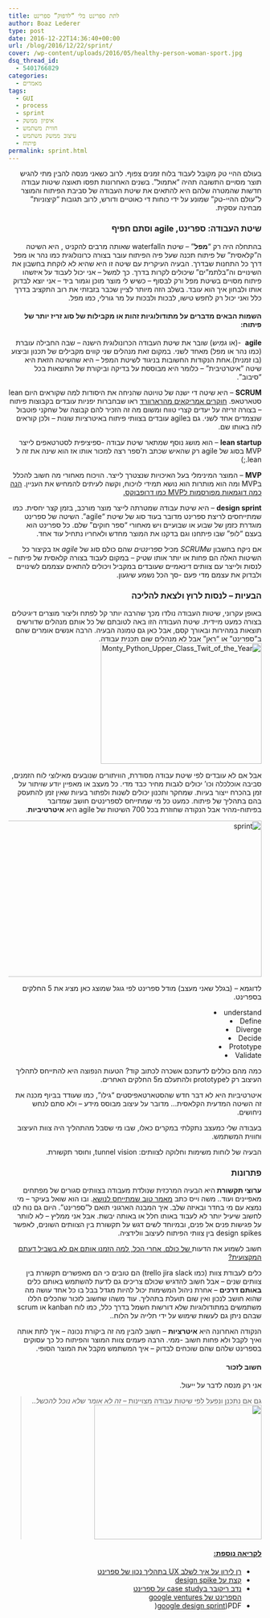 ```yaml
---
title: לתת ספרינט בלי “לדפוק” ספרינט
author: Boaz Lederer
type: post
date: 2016-12-22T14:36:40+00:00
url: /blog/2016/12/22/sprint/
cover: /wp-content/uploads/2016/05/healthy-person-woman-sport.jpg
dsq_thread_id:
  - 5401766829
categories:
  - מאמרים
tags:
  - GUI
  - process
  - sprint
  - איפיון ממשק
  - חווית משתמש
  - עיצוב ממשק משתמש
  - פיתוח
permalink: sprint.html
---
```

<p dir="rtl">
  בעולם ההיי טק מקובל לעבוד בלוח זמנים צפוף. לרוב כשאני מנסה להבין מתי להגיש תוצר מסויים התשובה תהיה &#8220;אתמול&#8221;. בשנים האחרונות תפסו תאוצה שיטות עבודה חדשות שהמטרה שלהם היא להתאים את שיטת העבודה של סביבת הפיתוח והמוצר ל&#8221;עולם ההיי-טק&#8221; שמונע על ידי כוחות די כאוטיים ודורש, לרוב תגובות &#8220;קיצוניות&#8221; מבחינה עסקית.<!--more-->
</p>

<h3 dir="rtl">
  שיטת העבודה: ספרינט, agile וסתם חפיף
</h3>

<p dir="rtl">
  בהתחלה היה רק &#8220;<strong>מפל</strong>&#8221; &#8211; שיטת הwaterfall שאותה מרבים להקניט , היא השיטה ה&#8221;קלאסית&#8221; של פיתוח תכנה שעל פיה הפיתוח עובר בצורה כרונולוגית כמו נהר או מפל דרך כל התחנות שבדרך. הבעיה העיקרית עם שיטה זו היא שהיא לא לוקחת בחשבון את השינויים וה&#8221;בלתמ&#8221;ים&#8221; שיכולים לקרות בדרך. כך למשל &#8211; אני יכול לעבוד על איזשהו פיתוח מסויים בשיטת מפל ורק לבסוף &#8211; כשיש לי מוצר מוכן וגמור ביד &#8211; אני יוצא לבדוק אותו ולבחון איך הוא עובד. בשלב הזה מיותר לציין שכבר בזבזתי את רוב התקציב בדרך כלל ואני יכול רק לחפש טישו, לבכות ולבכות על מר גורלי, כמו מפל.
</p>

<h4 dir="rtl">
  השמות הבאים מדברים על מתודולוגיות זהות או מקבילות של סוג זריז יותר של פיתוח:
</h4>

<p dir="rtl">
  <strong>agile</strong>  -(או <em>גמיש</em>) שובר את שיטת העבודה הכרונולוגית הישנה &#8211; שבה החבילה עוברת (כמו נהר או מפל) מאחד לשני. במקום זאת מנהלים שני קווים מקבילים של תכנון וביצוע (בו זמנית).אחת הנקודות החשובות בניגוד לשיטת המפל &#8211; היא שהשיטה הזאת היא שיטה &#8220;איטרטיבית&#8221; &#8211; כלומר היא מבוססת על בדיקה וביקורת של התוצאות בכל &#8220;סיבוב&#8221;.
</p>

<p dir="rtl">
  <strong>SCRUM</strong> &#8211; היא שיטה די ישנה של טויוטה שהניחה את היסודות למה שקוראים היום lean סטארטאפ. <a href="https://cb.hbsp.harvard.edu/cbmp/product/86116-PDF-ENG">חוקרים אמריקאים מהרארוורד</a> ראו שבחברות יפניות עובדים בקבוצות פיתוח &#8211; בצורה זריזה על יעדים קצרי טווח ומשום מה זה הזכיר להם קבוצה של שחקני פוטבול שנצמדים אחד לשני. גם בagile עובדים בצוותי פיתוח באיטרציות שונות &#8211; ולכן קוראים לזה באותו שם.
</p>

<p dir="rtl">
  <strong>lean startup</strong> &#8211; הוא מושג נוסף שמתאר שיטת עבודה -ספיציפית לסטרטאפים לייצר MVP בסוג של agile רק שהאיש שכתב ת&#8217;ספר רצה למכור אותו אז הוא שינה את זה ל lean.;)
</p>

<p dir="rtl">
  <strong>MVP</strong> &#8211; המוצר המינימלי בעל האיכויות שנצטרך לייצר. הויכוח מאחורי מה חשוב להכלל בMVP ומה הוא מותרות הוא נושא תמידי לויכוח, וקשה לעיתים להמחיש את העניין. <a href="https://speckyboy.com/2014/10/01/successful-minimum-viable-products/" target="_blank">הנה כמה דוגמאות מפורסמות לMVP כמו דרופבוקס.</a>
</p>

<p dir="rtl">
  <strong>design sprint</strong> &#8211; היא שיטת עבודה שמטרתה לייצר מוצר מורכב, בזמן קצר יחסית. כמו שמתייחסים לריצת ספרינט מדובר בעוד סוג של שיטת &#8220;agile&#8221;. השיטה של ספרינט מוגדרת כזמן של שבוע או שבועיים ויש מאחורי &#8220;ספר חוקים&#8221; שלם. כל ספרינט הוא בעצם &#8220;לופ&#8221; שבו פיתחנו וגם בדקנו את המוצר מחדש ולאחריו נתחיל עוד אחד.
</p>

<p dir="rtl">
  אם ניקח בחשבון ש<em>SCRUM</em> מכיל <em>ספרינטים</em> שהם כולם סוג של <em>agile</em> אז בקיצור כל השיטות האלה הם פחות או יותר אותו שטיק &#8211; במקום לעבוד בצורה קלאסית של פיתוח &#8211; לנסות ולייצר עם צוותים דינאמיים שעובדים במקביל ויכולים להתאים עצממם לשינויים ולבדוק את עצמם מדי פעם -סך הכל נשמע שיגעון.
</p>

<h3 dir="rtl">
  הבעיות &#8211; לנסות לרוץ ולצאת להליכה
</h3>

<p dir="rtl">
  באופן עקרוני, שיטות העבודה נולדו מכך שהרבה יותר קל לפתח וליצור מוצרים דיגיטלים בצורה כמעט מיידית. שיטת העבודה הזו באה לטובתם של כל אותם מנהלים שדורשים תוצאות במהירות ובאורך קסם, אבל כאן גם טמונה הבעיה. הרבה אנשים אומרים שהם ב&#8221;ספרינט&#8221; או &#8220;ראן&#8221; אבל לא מנהלים שום תכנית עבודה.<img class="alignright size-full wp-image-1305" src="http://www.aniboaz.co.il/Blog/wp-content/uploads/2016/05/Monty_Python_Upper_Class_Twit_of_the_Year.gif" alt="Monty_Python_Upper_Class_Twit_of_the_Year" width="320" height="240" />
</p>

<p dir="rtl">
  אבל אם לא עובדים לפי שיטת עבודה מסודרת, הוויתורים שנובעים מאילוצי לוח הזמנים, סביבה אוכלכלה וכו&#8217; יכולים לגבות מחיר כבד מדי. כל מעצב או מאפיין יודע שויתור על זמן בהכרח ייצור בעיות. שמחקר ותכנון יכולים לשנות ולפתור בעיות שאין זמן להתעסק בהם בתהליך של פיתוח. כמעט כל מי שמתייחס לספרינטים חושב שמדובר בפיתוח-מהיר אבל הנקודה שחוזרת בכל 700 השיטות של agile היא <strong>איטרטיביות</strong>.
</p>

<p dir="rtl">
  <img class="size-full wp-image-1298 alignleft" src="http://www.aniboaz.co.il/Blog/wp-content/uploads/2016/05/sprint.png" alt="sprint" width="804" height="310" srcset="http://www.aniboaz.co.il/Blog/wp-content/uploads/2016/05/sprint.png 804w, http://www.aniboaz.co.il/Blog/wp-content/uploads/2016/05/sprint-595x229.png 595w, http://www.aniboaz.co.il/Blog/wp-content/uploads/2016/05/sprint-768x296.png 768w, http://www.aniboaz.co.il/Blog/wp-content/uploads/2016/05/sprint-700x270.png 700w" sizes="(max-width: 804px) 100vw, 804px" />
</p>

<p dir="rtl">
  לדוגמא &#8211; (בגלל שאני מעצב) מודל ספרינט לפי גוגל שמוצג כאן מציג את 5 החלקים בספרינט.
</p>

<li style="text-align: right;">
  understand
</li>
<li style="text-align: right;">
  Define
</li>
<li style="text-align: right;">
  Diverge
</li>
<li style="text-align: right;">
  Decide
</li>
<li style="text-align: right;">
  Prototype
</li>
<li style="text-align: right;">
  Validate
</li>

<p dir="rtl">
  כמה מהם כוללים לדעתכם אשכרה לכתוב קוד? הטעות הנפוצה היא להתייחס לתהליך העיצוב רק לprototype ולהתעלם מ5 החלקים האחרים.
</p>

<p dir="rtl">
  איטרטיביות היא לא דבר חדש שהסטארטאפיסטים &#8220;גילו&#8221;, כמו שעודד בביוף מכנה את זה השיטה המדעית הקלאסית&#8230; מדובר על עיצוב מבוסס מידע &#8211; ולא סתם לנחש ניחושים.
</p>

<p dir="rtl">
  בעבודה שלי כמעצב נתקלתי במקרים כאלו, שבו מי שסבל מהתהליך היה צוות העיצוב וחווית המשתמש.
</p>

<p dir="rtl">
  הבעיה של לוחות משימות וחלוקה לצוותים: tunnel vision, וחוסר תקשורת.
</p>

<h3 dir="rtl">
  פתרונות
</h3>

<p dir="rtl">
  <strong>ערוצי תקשורת </strong>היא הבעיה המרכזית שנולדת מעבודה בצוותים סגורים של מפתחים מאפיינים ועוד.. משה וייס כתב <a href="http://moshecreative.myfreesites.net/blog/how-to-improve-communication-between-development-and-design">מאמר טוב שמתייחס לנושא</a>. ובו הוא שואל בעיקר &#8211; מי נמצא עם מי בחדר ובאיזה שלב. איך המבנה הארגוני תואם ל&#8221;ספרינט&#8221;. היום גם נוח לנו לחשוב שיעיל יותר לא לעבוד באותו חלל או באותה יבשת. אבל אני ממליץ &#8211; לא לוותר על פגישות פנים אל פנים, ובמיוחד לשים דגש על תקשורת בין הצוותים השונים, לאפשר design spikes בין צוותי הפיתוח לעיצוב וולידציה.
</p>

<p dir="rtl">
  חשוב לשמוע את הדעות<a href="http://uxi.org.il/pages/19571" target="_blank"> של כולם, אחרי הכל, למה הזמנו אותם אם לא בשביל דעתם המקצועית?</a>
</p>

<p dir="rtl">
  כלים לעבודת צוות (כמו trello jira slack) הם טובים כי הם מאפשרים תקשורת בין צוותים שנים &#8211; אבל חשוב להדגיש שכולם צריכים גם לדעת להשתמש באותם כלים <strong>באותם דרכים</strong> &#8211; אחרת ניהול המשימות יכול להיות מגדל בבל בו כל אחד עושה מה שהוא חושב לנכון ואין שום תועלת בתהליך. עוד משהו שחשוב לזכור שהכלים הללו משתמשים במתודולוגיות שלא דורשות חשמל בדרך כלל, כמו לוח kanban או scrum שבהם ניתן גם לעשות שימוש על ידי תלייה על הלוח..
</p>

<p dir="rtl">
  הנקודה האחרונה היא <strong>איטרציות</strong> &#8211; חשוב להבין מה זה ביקורת נכונה &#8211; איך לתת אותה ואיך לקבל ולא פחות חשוב -ממי. הרבה פעמים צוות המוצר והפיתוח כל כך עסוקים בספרינט שלהם שהם שוכחים לבדוק &#8211; איך המשתמש מקבל את המוצר הסופי.
</p>

<h4 dir="rtl">
  חשוב לזכור
</h4>

<p dir="rtl">
  אני רק מנסה לדבר על ייעול.
</p>

> <p dir="rtl">
>   גם אם נתכנן ונפעל לפי שיטות עבודה מצויינות &#8211;<em> זה לא אומר שלא נוכל להכשל..</em><img class="alignnone" src="http://67.media.tumblr.com/8e97b6d84d5a6f8cd33b465620210461/tumblr_o6vb7hLWnH1tlb56zo1_400.gif" width="333" height="267" />
> </p>

<h4 dir="rtl">
  <span style="text-decoration: underline;">לקריאה נוספת:</span>
</h4>

<ul dir="rtl">
  <li>
    <a href="http://www.slideshare.net/ranliron/ux-agile-myths-legends-and-the-path-to-success">רן לירון על איך לשלב UX בתהליך נכון של ספרינט</a>
  </li>
  <li>
    <a href="https://www.smashingmagazine.com/2012/11/design-spikes-fit-big-picture-ux-agile-development/">קצת על design spike</a>
  </li>
  <li>
    <a href="http://hackingui.com/design/design-sprint/">נדב ריקובר בcase study על ספרינט</a><br /> <a href="http://www.gv.com/sprint/">הספרינט של google ventures</a>
  </li>
  <li dir="rtl">
    <a href="http://PDF לhttps://developers.google.com/design-sprint/downloads/DesignSprintMethods.pdf">google design sprint</a>)PDF(
  </li>
</ul>